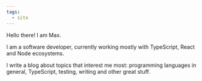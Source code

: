 ```yaml
---
tags:
  - site
---
```


Hello there! I am Max.

I am a software developer, currently working mostly with TypeScript, React and Node ecosystems.

I write a blog about topics that interest me most: programming languages in general, TypeScript, testing, writing and other great stuff.
